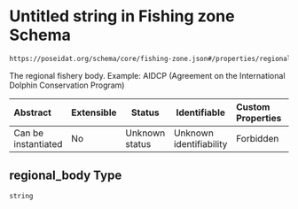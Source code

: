 # Untitled string in Fishing zone Schema

```txt
https://poseidat.org/schema/core/fishing-zone.json#/properties/regional_body
```

The regional fishery body. Example: AIDCP (Agreement on the International Dolphin Conservation Program)


| Abstract            | Extensible | Status         | Identifiable            | Custom Properties | Additional Properties | Access Restrictions | Defined In                                                                   |
| :------------------ | ---------- | -------------- | ----------------------- | :---------------- | --------------------- | ------------------- | ---------------------------------------------------------------------------- |
| Can be instantiated | No         | Unknown status | Unknown identifiability | Forbidden         | Allowed               | none                | [fishing-zone.json\*](schemas/core/fishing-zone.json "open original schema") |

## regional_body Type

`string`
